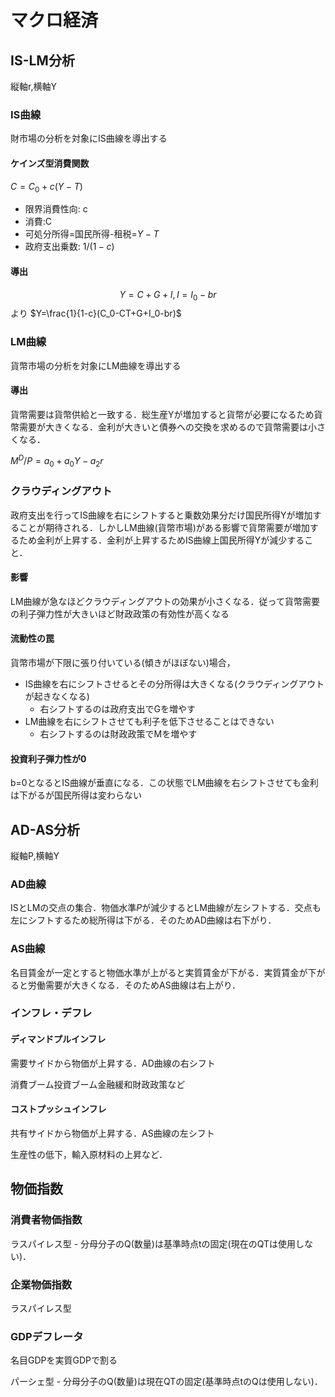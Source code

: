 # マクロ経済

## IS-LM分析

縦軸r,横軸Y

### IS曲線

財市場の分析を対象にIS曲線を導出する

#### ケインズ型消費関数

$C=C_0 + c(Y-T)$

- 限界消費性向: c
- 消費:C
- 可処分所得=国民所得-租税=$Y-T$
- 政府支出乗数: $1/(1-c)$

#### 導出

$$
Y=C+G+I,
I=I_0 - br
$$
より
$Y=\frac{1}{1-c}(C_0-CT+G+I_0-br)$

### LM曲線

貨幣市場の分析を対象にLM曲線を導出する

#### 導出

貨幣需要は貨幣供給と一致する．総生産Yが増加すると貨幣が必要になるため貨幣需要が大きくなる．金利が大きいと債券への交換を求めるので貨幣需要は小さくなる．

$M^D/P=a_0+a_0Y-a_2r$

### クラウディングアウト

政府支出を行ってIS曲線を右にシフトすると乗数効果分だけ国民所得Yが増加することが期待される．しかしLM曲線(貨幣市場)がある影響で貨幣需要が増加するため金利が上昇する．金利が上昇するためIS曲線上国民所得Yが減少すること．

#### 影響

LM曲線が急なほどクラウディングアウトの効果が小さくなる．従って貨幣需要の利子弾力性が大きいほど財政政策の有効性が高くなる

#### 流動性の罠

貨幣市場が下限に張り付いている(傾きがほぼない)場合，

- IS曲線を右にシフトさせるとその分所得は大きくなる(クラウディングアウトが起きなくなる)
    - 右シフトするのは政府支出でGを増やす
- LM曲線を右にシフトさせても利子を低下させることはできない
    - 右シフトするのは財政政策でMを増やす

#### 投資利子弾力性が0

b=0となるとIS曲線が垂直になる．この状態でLM曲線を右シフトさせても金利は下がるが国民所得は変わらない

## AD-AS分析

縦軸P,横軸Y

### AD曲線

ISとLMの交点の集合．物価水準$P$が減少するとLM曲線が左シフトする．交点も左にシフトするため総所得は下がる．そのためAD曲線は右下がり．

### AS曲線

名目賃金が一定とすると物価水準が上がると実質賃金が下がる．実質賃金が下がると労働需要が大きくなる．そのためAS曲線は右上がり．

### インフレ・デフレ

#### ディマンドプルインフレ

需要サイドから物価が上昇する．AD曲線の右シフト

消費ブーム投資ブーム金融緩和財政政策など

#### コストプッシュインフレ

共有サイドから物価が上昇する．AS曲線の左シフト

生産性の低下，輸入原材料の上昇など．

## 物価指数

### 消費者物価指数

ラスパイレス型
    - 分母分子のQ(数量)は基準時点tの固定(現在のQTは使用しない)．

### 企業物価指数

ラスパイレス型

### GDPデフレータ

名目GDPを実質GDPで割る

パーシェ型
    - 分母分子のQ(数量)は現在QTの固定(基準時点tのQは使用しない)．
